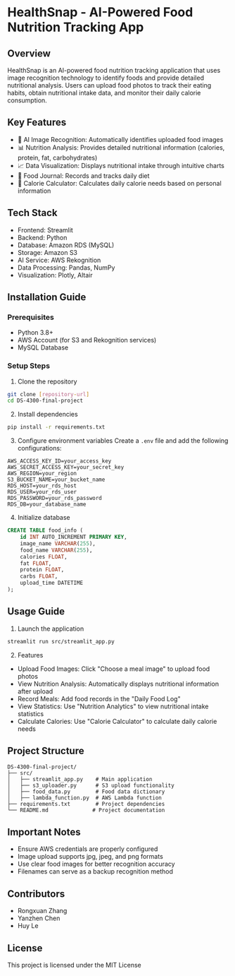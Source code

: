 # HealthSnap - AI-Powered Food Nutrition Tracking App

## Overview
HealthSnap is an AI-powered food nutrition tracking application that uses image recognition technology to identify foods and provide detailed nutritional analysis. Users can upload food photos to track their eating habits, obtain nutritional intake data, and monitor their daily calorie consumption.

## Key Features
- 🤖 AI Image Recognition: Automatically identifies uploaded food images
- 📊 Nutrition Analysis: Provides detailed nutritional information (calories, protein, fat, carbohydrates)
- 📈 Data Visualization: Displays nutritional intake through intuitive charts
- 📝 Food Journal: Records and tracks daily diet
- 🧮 Calorie Calculator: Calculates daily calorie needs based on personal information

## Tech Stack
- Frontend: Streamlit
- Backend: Python
- Database: Amazon RDS (MySQL)
- Storage: Amazon S3
- AI Service: AWS Rekognition
- Data Processing: Pandas, NumPy
- Visualization: Plotly, Altair

## Installation Guide

### Prerequisites
- Python 3.8+
- AWS Account (for S3 and Rekognition services)
- MySQL Database

### Setup Steps
1. Clone the repository
```bash
git clone [repository-url]
cd DS-4300-final-project
```

2. Install dependencies
```bash
pip install -r requirements.txt
```

3. Configure environment variables
Create a `.env` file and add the following configurations:
```
AWS_ACCESS_KEY_ID=your_access_key
AWS_SECRET_ACCESS_KEY=your_secret_key
AWS_REGION=your_region
S3_BUCKET_NAME=your_bucket_name
RDS_HOST=your_rds_host
RDS_USER=your_rds_user
RDS_PASSWORD=your_rds_password
RDS_DB=your_database_name
```

4. Initialize database
```sql
CREATE TABLE food_info (
    id INT AUTO_INCREMENT PRIMARY KEY,
    image_name VARCHAR(255),
    food_name VARCHAR(255),
    calories FLOAT,
    fat FLOAT,
    protein FLOAT,
    carbs FLOAT,
    upload_time DATETIME
);
```

## Usage Guide
1. Launch the application
```bash
streamlit run src/streamlit_app.py
```

2. Features
- Upload Food Images: Click "Choose a meal image" to upload food photos
- View Nutrition Analysis: Automatically displays nutritional information after upload
- Record Meals: Add food records in the "Daily Food Log"
- View Statistics: Use "Nutrition Analytics" to view nutritional intake statistics
- Calculate Calories: Use "Calorie Calculator" to calculate daily calorie needs

## Project Structure
```
DS-4300-final-project/
├── src/
│   ├── streamlit_app.py    # Main application
│   ├── s3_uploader.py      # S3 upload functionality
│   ├── food_data.py        # Food data dictionary
│   ├── lambda_function.py  # AWS Lambda function
├── requirements.txt        # Project dependencies
└── README.md              # Project documentation
```

## Important Notes
- Ensure AWS credentials are properly configured
- Image upload supports jpg, jpeg, and png formats
- Use clear food images for better recognition accuracy
- Filenames can serve as a backup recognition method

## Contributors
- Rongxuan Zhang
- Yanzhen Chen
- Huy Le

## License
This project is licensed under the MIT License